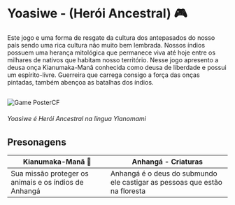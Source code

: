 
# Yoasiwe - (Herói Ancestral) 🎮

Este jogo e uma forma de resgate da cultura dos antepasados do nosso país sendo uma rica cultura não muito bem lembrada.
Nossos índios possuem uma herança mitológica que permanece viva até hoje entre os milhares de nativos que habitam nosso território.
Nesse jogo apresento a deusa onça Kianumaka-Manã conhecida como deusa de liberdade e possui um espírito-livre. Guerreira que carrega consigo a força das onças pintadas, também abençoa as batalhas dos índios.
##
![Game PosterCF](https://user-images.githubusercontent.com/62891985/87992971-c91e6c80-cabf-11ea-93d2-ffa80b85580b.png)
###### Yoasiwe é Herói Ancestral na língua Yianomami                                                      

## Presonagens 
| Kianumaka-Manã 🐯 | Anhangá - Criaturas|
|----------------|--------------------|
|Sua missão proteger os animais e os índios de Anhangá |Anhangá é o deus do submundo ele castigar as pessoas que estão na floresta|
